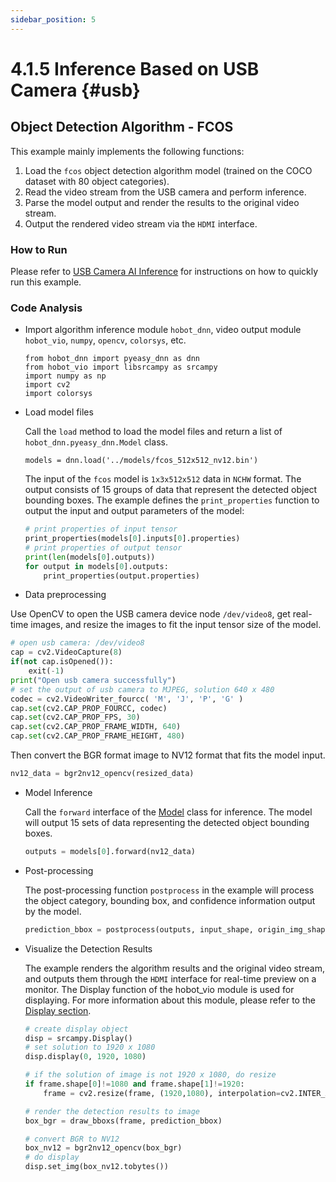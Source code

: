 ```yaml
---
sidebar_position: 5
---
```


# 4.1.5 Inference Based on USB Camera {#usb}

## Object Detection Algorithm - FCOS

This example mainly implements the following functions:

1. Load the `fcos` object detection algorithm model (trained on the COCO dataset with 80 object categories).
2. Read the video stream from the USB camera and perform inference.
3. Parse the model output and render the results to the original video stream.
4. Output the rendered video stream via the `HDMI` interface.

### How to Run

Please refer to [USB Camera AI Inference](/first_application/usb_camera) for instructions on how to quickly run this example.

### Code Analysis
- Import algorithm inference module `hobot_dnn`, video output module `hobot_vio`, `numpy`, `opencv`, `colorsys`, etc.

    ```
    from hobot_dnn import pyeasy_dnn as dnn
    from hobot_vio import libsrcampy as srcampy
    import numpy as np
    import cv2
    import colorsys
    ```

- Load model files

    Call the `load` method to load the model files and return a list of `hobot_dnn.pyeasy_dnn.Model` class.

    ```shell
    models = dnn.load('../models/fcos_512x512_nv12.bin')
    ```

    The input of the `fcos` model is `1x3x512x512` data in `NCHW` format. The output consists of 15 groups of data that represent the detected object bounding boxes. The example defines the `print_properties` function to output the input and output parameters of the model:

    ```python
    # print properties of input tensor
    print_properties(models[0].inputs[0].properties)
    # print properties of output tensor
    print(len(models[0].outputs))
    for output in models[0].outputs:
        print_properties(output.properties)
    ```

- Data preprocessing

Use OpenCV to open the USB camera device node `/dev/video8`, get real-time images, and resize the images to fit the input tensor size of the model.

```python
# open usb camera: /dev/video8
cap = cv2.VideoCapture(8)
if(not cap.isOpened()):
    exit(-1)
print("Open usb camera successfully")
# set the output of usb camera to MJPEG, solution 640 x 480
codec = cv2.VideoWriter_fourcc( 'M', 'J', 'P', 'G' )
cap.set(cv2.CAP_PROP_FOURCC, codec)
cap.set(cv2.CAP_PROP_FPS, 30) 
cap.set(cv2.CAP_PROP_FRAME_WIDTH, 640)
cap.set(cv2.CAP_PROP_FRAME_HEIGHT, 480)
```

Then convert the BGR format image to NV12 format that fits the model input.

```python
nv12_data = bgr2nv12_opencv(resized_data)
```

- Model Inference

    Call the `forward` interface of the [Model](../pydev_dnn_api#model) class for inference. The model will output 15 sets of data representing the detected object bounding boxes.

    ```python
    outputs = models[0].forward(nv12_data)
    ```

- Post-processing

    The post-processing function `postprocess` in the example will process the object category, bounding box, and confidence information output by the model.

    ```python
    prediction_bbox = postprocess(outputs, input_shape, origin_img_shape=(1080,1920))
    ```

- Visualize the Detection Results

    The example renders the algorithm results and the original video stream, and outputs them through the `HDMI` interface for real-time preview on a monitor. The Display function of the hobot_vio module is used for displaying. For more information about this module, please refer to the [Display section](../pydev_multimedia_api_x3/object_display.md).

    ```python
    # create display object
    disp = srcampy.Display()
    # set solution to 1920 x 1080
    disp.display(0, 1920, 1080)

    # if the solution of image is not 1920 x 1080, do resize
    if frame.shape[0]!=1080 and frame.shape[1]!=1920:
        frame = cv2.resize(frame, (1920,1080), interpolation=cv2.INTER_AREA)

    # render the detection results to image
    box_bgr = draw_bboxs(frame, prediction_bbox)

    # convert BGR to NV12
    box_nv12 = bgr2nv12_opencv(box_bgr)
    # do display
    disp.set_img(box_nv12.tobytes())
    ```

